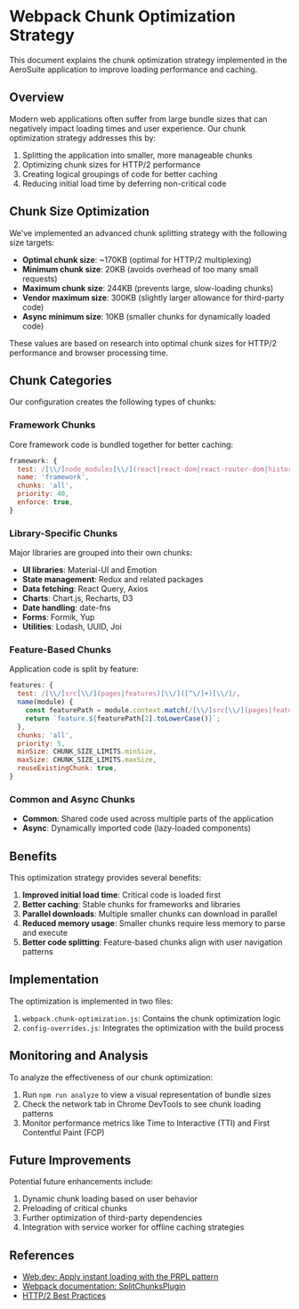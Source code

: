 # Webpack Chunk Optimization Strategy

This document explains the chunk optimization strategy implemented in the AeroSuite application to improve loading performance and caching.

## Overview

Modern web applications often suffer from large bundle sizes that can negatively impact loading times and user experience. Our chunk optimization strategy addresses this by:

1. Splitting the application into smaller, more manageable chunks
2. Optimizing chunk sizes for HTTP/2 performance
3. Creating logical groupings of code for better caching
4. Reducing initial load time by deferring non-critical code

## Chunk Size Optimization

We've implemented an advanced chunk splitting strategy with the following size targets:

- **Optimal chunk size**: ~170KB (optimal for HTTP/2 multiplexing)
- **Minimum chunk size**: 20KB (avoids overhead of too many small requests)
- **Maximum chunk size**: 244KB (prevents large, slow-loading chunks)
- **Vendor maximum size**: 300KB (slightly larger allowance for third-party code)
- **Async minimum size**: 10KB (smaller chunks for dynamically loaded code)

These values are based on research into optimal chunk sizes for HTTP/2 performance and browser processing time.

## Chunk Categories

Our configuration creates the following types of chunks:

### Framework Chunks

Core framework code is bundled together for better caching:

```js
framework: {
  test: /[\\/]node_modules[\\/](react|react-dom|react-router-dom|history|scheduler)[\\/]/,
  name: 'framework',
  chunks: 'all',
  priority: 40,
  enforce: true,
}
```

### Library-Specific Chunks

Major libraries are grouped into their own chunks:

- **UI libraries**: Material-UI and Emotion
- **State management**: Redux and related packages
- **Data fetching**: React Query, Axios
- **Charts**: Chart.js, Recharts, D3
- **Date handling**: date-fns
- **Forms**: Formik, Yup
- **Utilities**: Lodash, UUID, Joi

### Feature-Based Chunks

Application code is split by feature:

```js
features: {
  test: /[\\/]src[\\/](pages|features)[\\/]([^\/]+)[\\/]/,
  name(module) {
    const featurePath = module.context.match(/[\\/]src[\\/](pages|features)[\\/]([^\/]+)[\\/]/);
    return `feature.${featurePath[2].toLowerCase()}`;
  },
  chunks: 'all',
  priority: 5,
  minSize: CHUNK_SIZE_LIMITS.minSize,
  maxSize: CHUNK_SIZE_LIMITS.maxSize,
  reuseExistingChunk: true,
}
```

### Common and Async Chunks

- **Common**: Shared code used across multiple parts of the application
- **Async**: Dynamically imported code (lazy-loaded components)

## Benefits

This optimization strategy provides several benefits:

1. **Improved initial load time**: Critical code is loaded first
2. **Better caching**: Stable chunks for frameworks and libraries
3. **Parallel downloads**: Multiple smaller chunks can download in parallel
4. **Reduced memory usage**: Smaller chunks require less memory to parse and execute
5. **Better code splitting**: Feature-based chunks align with user navigation patterns

## Implementation

The optimization is implemented in two files:

1. `webpack.chunk-optimization.js`: Contains the chunk optimization logic
2. `config-overrides.js`: Integrates the optimization with the build process

## Monitoring and Analysis

To analyze the effectiveness of our chunk optimization:

1. Run `npm run analyze` to view a visual representation of bundle sizes
2. Check the network tab in Chrome DevTools to see chunk loading patterns
3. Monitor performance metrics like Time to Interactive (TTI) and First Contentful Paint (FCP)

## Future Improvements

Potential future enhancements include:

1. Dynamic chunk loading based on user behavior
2. Preloading of critical chunks
3. Further optimization of third-party dependencies
4. Integration with service worker for offline caching strategies

## References

- [Web.dev: Apply instant loading with the PRPL pattern](https://web.dev/apply-instant-loading-with-prpl/)
- [Webpack documentation: SplitChunksPlugin](https://webpack.js.org/plugins/split-chunks-plugin/)
- [HTTP/2 Best Practices](https://developers.google.com/web/fundamentals/performance/http2) 